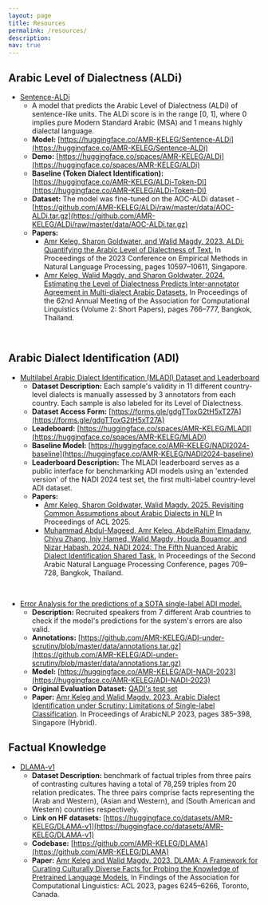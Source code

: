 ```yaml
---
layout: page
title: Resources
permalink: /resources/
description: 
nav: true
---
```


## Arabic Level of Dialectness (ALDi)
* <u>Sentence-ALDi</u>
  * A model that predicts the Arabic Level of Dialectness (ALDi) of sentence-like units. The ALDi score is in the range [0, 1], where 0 implies pure Modern Standard Arabic (MSA) and 1 means highly dialectal language.
  * **Model:** [https://huggingface.co/AMR-KELEG/Sentence-ALDi](https://huggingface.co/AMR-KELEG/Sentence-ALDi)
  * **Demo:** [https://huggingface.co/spaces/AMR-KELEG/ALDi](https://huggingface.co/spaces/AMR-KELEG/ALDi)
  * **Baseline (Token Dialect Identification):** [https://huggingface.co/AMR-KELEG/ALDi-Token-DI](https://huggingface.co/AMR-KELEG/ALDi-Token-DI)
  * **Dataset:** The model was fine-tuned on the AOC-ALDi dataset - [https://github.com/AMR-KELEG/ALDi/raw/master/data/AOC-ALDi.tar.gz](https://github.com/AMR-KELEG/ALDi/raw/master/data/AOC-ALDi.tar.gz)
  * **Papers:**
    * [Amr Keleg, Sharon Goldwater, and Walid Magdy. 2023. ALDi: Quantifying the Arabic Level of Dialectness of Text.](https://aclanthology.org/2023.emnlp-main.655/) In Proceedings of the 2023 Conference on Empirical Methods in Natural Language Processing, pages 10597–10611, Singapore.
    * [Amr Keleg, Walid Magdy, and Sharon Goldwater. 2024. Estimating the Level of Dialectness Predicts Inter-annotator Agreement in Multi-dialect Arabic Datasets.](https://aclanthology.org/2024.acl-short.69/) In Proceedings of the 62nd Annual Meeting of the Association for Computational Linguistics (Volume 2: Short Papers), pages 766–777, Bangkok, Thailand.

<br/>

## Arabic Dialect Identification (ADI)

* <u>Multilabel Arabic Dialect Identification (MLADI) Dataset and Leaderboard</u>
  * **Dataset Description:**  Each sample's validity in 11 different country-level dialects is manually assessed by 3 annotators from each country. Each sample is also labeled for its Level of Dialectness.
  * **Dataset Access Form:** [https://forms.gle/gdgTToxG2tH5xT27A](https://forms.gle/gdgTToxG2tH5xT27A)
  * **Leadeboard:** [https://huggingface.co/spaces/AMR-KELEG/MLADI](https://huggingface.co/spaces/AMR-KELEG/MLADI)
  * **Baseline Model:** [https://huggingface.co/AMR-KELEG/NADI2024-baseline](https://huggingface.co/AMR-KELEG/NADI2024-baseline)
  * **Leaderboard Description:** The MLADI leaderboard serves as a public interface for benchmarking ADI models using an 'extended version' of the NADI 2024 test set, the first multi-label country-level ADI dataset.
  * **Papers:**
    *  [Amr Keleg, Sharon Goldwater, Walid Magdy. 2025. Revisiting Common Assumptions about Arabic Dialects in NLP](https://arxiv.org/abs/2505.21816) In Proceedings of ACL 2025.
    *  [Muhammad Abdul-Mageed, Amr Keleg, AbdelRahim Elmadany, Chiyu Zhang, Injy Hamed, Walid Magdy, Houda Bouamor, and Nizar Habash. 2024. NADI 2024: The Fifth Nuanced Arabic Dialect Identification Shared Task.](https://aclanthology.org/2024.arabicnlp-1.79/) In Proceedings of the Second Arabic Natural Language Processing Conference, pages 709–728, Bangkok, Thailand.

<br/>

* <u>Error Analysis for the predictions of a SOTA single-label ADI model.</u>
  * **Description:** Recruited speakers from 7 different Arab countries to check if the model's predictions for the system's errors are also valid.
  * **Annotations:** [https://github.com/AMR-KELEG/ADI-under-scrutiny/blob/master/data/annotations.tar.gz](https://github.com/AMR-KELEG/ADI-under-scrutiny/blob/master/data/annotations.tar.gz)
  * **Model:** [https://huggingface.co/AMR-KELEG/ADI-NADI-2023](https://huggingface.co/AMR-KELEG/ADI-NADI-2023)
  * **Original Evaluation Dataset:** [QADI's test set](https://github.com/qcri/QADI/tree/master/testset)
  * **Paper:** [Amr Keleg and Walid Magdy. 2023. Arabic Dialect Identification under Scrutiny: Limitations of Single-label Classification](https://aclanthology.org/2023.arabicnlp-1.31/). In Proceedings of ArabicNLP 2023, pages 385–398, Singapore (Hybrid).

## Factual Knowledge
* <u>DLAMA-v1</u>
  * **Dataset Description:** benchmark of factual triples from three pairs of contrasting cultures having a total of 78,259 triples from 20 relation predicates. The three pairs comprise facts representing the (Arab and Western), (Asian and Western), and (South American and Western) countries respectively.
  * **Link on HF datasets:** [https://huggingface.co/datasets/AMR-KELEG/DLAMA-v1](https://huggingface.co/datasets/AMR-KELEG/DLAMA-v1)
  * **Codebase:** [https://github.com/AMR-KELEG/DLAMA](https://github.com/AMR-KELEG/DLAMA)
  * **Paper:** [Amr Keleg and Walid Magdy. 2023. DLAMA: A Framework for Curating Culturally Diverse Facts for Probing the Knowledge of Pretrained Language Models.](https://aclanthology.org/2023.findings-acl.389/) In Findings of the Association for Computational Linguistics: ACL 2023, pages 6245–6266, Toronto, Canada.
